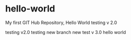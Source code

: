 # hello-world
My first GIT Hub Repository, Hello World
	testing v 2.0

testing v2.0
testing new branch
new test v 3.0
hello world
